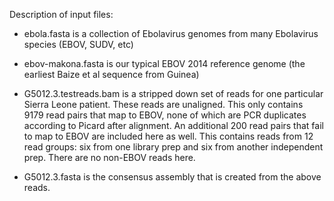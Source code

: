 Description of input files:

- ebola.fasta is a collection of Ebolavirus genomes from many Ebolavirus species
(EBOV, SUDV, etc)

- ebov-makona.fasta is our typical EBOV 2014 reference genome (the earliest Baize et al
sequence from Guinea)

- G5012.3.testreads.bam is a stripped down set of reads for one particular Sierra Leone
patient. These reads are unaligned. This only contains 9179 read pairs that map to
EBOV, none of which are PCR duplicates according to Picard after alignment. An additional
200 read pairs that fail to map to EBOV are included here as well.  This contains reads
from 12 read groups: six from one library prep and six from another independent prep.
There are no non-EBOV reads here.

- G5012.3.fasta is the consensus assembly that is created from the above reads.
